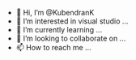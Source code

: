 - 👋 Hi, I’m @KubendranK
- 👀 I’m interested in visual studio ...
- 🌱 I’m currently learning ...
- 💞️ I’m looking to collaborate on ...
- 📫 How to reach me ...

<!---
KubendranK/KubendranK is a ✨ special ✨ repository because its `README.md` (this file) appears on your GitHub profile.
You can click the Preview link to take a look at your changes.
--->
